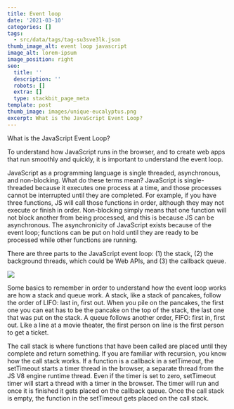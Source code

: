 ```yaml
---
title: Event loop
date: '2021-03-10'
categories: []
tags:
  - src/data/tags/tag-su3sve3lk.json
thumb_image_alt: event loop javascript
image_alt: lorem-ipsum
image_position: right
seo:
  title: ''
  description: ''
  robots: []
  extra: []
  type: stackbit_page_meta
template: post
thumb_image: images/unique-eucalyptus.png
excerpt: What is the JavaScript Event Loop?
---
```

What is the JavaScript Event Loop?

To understand how JavaScript runs in the browser, and to create web apps that run smoothly and quickly, it is important to understand the event loop.

JavaScript as a programming language is single threaded, asynchronous, and non-blocking. What do these terms mean? JavaScript is single-threaded because it executes one process at a time, and those processes cannot be interrupted until they are completed. For example, if you have three functions, JS will call those functions in order, although they may not execute or finish in order. Non-blocking simply means that one function will not block another from being processed, and this is because JS can be asynchronous. The asynchronicity of JavaScript exists because of the event loop; functions can be put on hold until they are ready to be processed while other functions are running.

There are three parts to the JavaScript event loop: (1) the stack, (2) the background threads, which could be Web APIs, and (3) the callback queue.

![](/images/unique-eucalyptus.png)

Some basics to remember in order to understand how the event loop works are how a stack and queue work. A stack, like a stack of pancakes, follow the order of LIFO: last in, first out. When you pile on the pancakes, the first one you can eat has to be the pancake on the top of the stack, the last one that was put on the stack. A queue follows another order, FIFO: first in, first out. Like a line at a movie theater, the first person on line is the first person to get a ticket.


The call stack is where functions that have been called are placed until they complete and return something. If you are familiar with recursion, you know how the call stack works. If a function is a callback in a setTimeout, the setTimeout starts a timer thread in the browser, a separate thread from the JS V8 engine runtime thread. Even if the timer is set to zero, setTimeout timer will start a thread with a timer in the browser. The timer will run and once it is finished it gets placed on the callback queue. Once the call stack is empty, the function in the setTimeout gets placed on the call stack.

